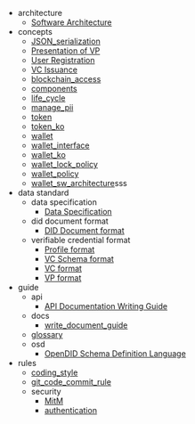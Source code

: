 - architecture
    - [Software Architecture](/V1.0.0/docs/architecture/Software%20Architecture.md)
- concepts
    - [JSON_serialization](/concepts/JSON_serialization.md)
    - [Presentation of VP](/concepts/Presentation%20of%20VP.md)
    - [User Registration](/concepts/User%20Registration.md)
    - [VC Issuance](/concepts/VC%20Issuance.md)
    - [blockchain_access](/concepts/blockchain_access.md)
    - [components](/concepts/components.md)
    - [life_cycle](/concepts/life_cycle.md)
    - [manage_pii](/concepts/manage_pii.md)
    - [token](/concepts/token.md)
    - [token_ko](/concepts/token_ko.md)
    - [wallet](/concepts/wallet.md)
    - [wallet_interface](/concepts/wallet_interface.md)
    - [wallet_ko](/concepts/wallet_ko.md)
    - [wallet_lock_policy](/concepts/wallet_lock_policy.md)
    - [wallet_policy](/concepts/wallet_policy.md)
    - [wallet_sw_architecture](/concepts/wallet_sw_architecture.md)sss
- data standard
    - data specification
      - [Data Specification](/data%20standard/data%20specification/Data%20Specification.md)
    - did document format
      - [DID Document format](/data%20standard/did%20document%20format/DID%20Document%20format.md)
    - verifiable credential format
      - [Profile format](/data%20standard/verifiable%20credential%20format/Profile%20format.md)
      - [VC Schema format](/data%20standard/verifiable%20credential%20format/VC%20Schema%20format.md)
      - [VC format](/data%20standard/verifiable%20credential%20format/VC%20format.md)
      - [VP format](/data%20standard/verifiable%20credential%20format/VP%20format.md)
- guide
    - api
      - [API Documentation Writing Guide](/guide/api/API%20Documentation%20Writing%20Guide.md)
    - docs
      - [write_document_guide](/guide/docs/write_document_guide.md)
    - [glossary](/guide/glossary.md)
    - osd
      - [OpenDID Schema Definition Language](/guide/osd/OpenDID%20Schema%20Definition%20Language.md)
- rules
    - [coding_style](/rules/coding_style.md)
    - [git_code_commit_rule](/rules/git_code_commit_rule.md)
  - security
    - [MitM](/security/MitM.md)
    - [authentication](/security/authentication.md)
